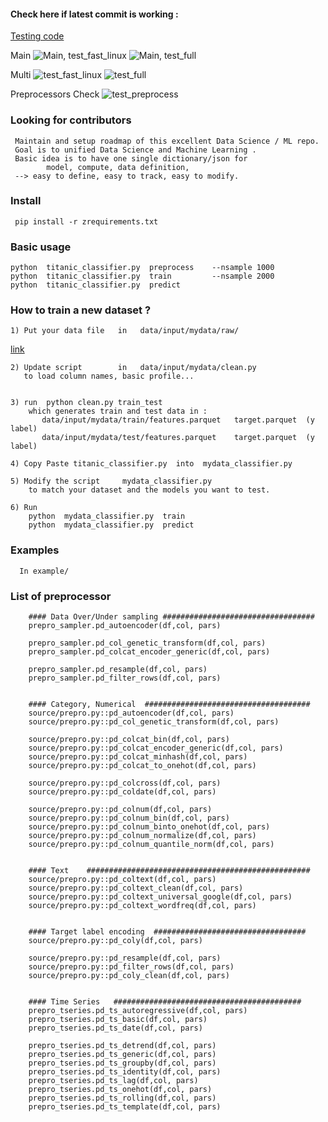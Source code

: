 
#### Check here if latest commit is working :

[Testing code ](https://github.com/arita37/dsa2/blob/main/ztest/run_fast.sh)

Main
![Main, test_fast_linux](https://github.com/arita37/dsa2/workflows/test_fast_linux/badge.svg?branch=main)
![Main, test_full](https://github.com/arita37/dsa2/workflows/test_full/badge.svg?branch=main)


Multi
  ![test_fast_linux](https://github.com/arita37/dsa2/workflows/test_fast_linux/badge.svg?branch=multi)
   ![test_full](https://github.com/arita37/dsa2/workflows/test_full/badge.svg?branch=multi)


Preprocessors Check
![test_preprocess](https://github.com/arita37/dsa2/workflows/test_preprocess/badge.svg?branch=multi)


### Looking for contributors
     Maintain and setup roadmap of this excellent Data Science / ML repo.
     Goal is to unified Data Science and Machine Learning .
     Basic idea is to have one single dictionary/json for
            model, compute, data definition,
     --> easy to define, easy to track, easy to modify.
     

### Install 
     pip install -r zrequirements.txt


### Basic usage 
    python  titanic_classifier.py  preprocess    --nsample 1000
    python  titanic_classifier.py  train         --nsample 2000
    python  titanic_classifier.py  predict



### How to train a new dataset ?
    1) Put your data file   in   data/input/mydata/raw/   
[link](https://github.com/arita37/dsa2/tree/multi/data/input/mydata)
       

    2) Update script        in   data/input/mydata/clean.py
       to load column names, basic profile...


    3) run  python clean.py train_test
        which generates train and test data in :   
           data/input/mydata/train/features.parquet   target.parquet  (y label)        
           data/input/mydata/test/features.parquet    target.parquet  (y label)                
                
    4) Copy Paste titanic_classifier.py  into  mydata_classifier.py
    
    5) Modify the script     mydata_classifier.py
        to match your dataset and the models you want to test.
          
    6) Run 
        python  mydata_classifier.py  train
        python  mydata_classifier.py  predict


        
### Examples

      In example/




### List of preprocessor

        #### Data Over/Under sampling ##################################
        prepro_sampler.pd_autoencoder(df,col, pars)
        
        prepro_sampler.pd_col_genetic_transform(df,col, pars)        
        prepro_sampler.pd_colcat_encoder_generic(df,col, pars)
        
        prepro_sampler.pd_resample(df,col, pars)
        prepro_sampler.pd_filter_rows(df,col, pars)


        #### Category, Numerical  #####################################
        source/prepro.py::pd_autoencoder(df,col, pars)
        source/prepro.py::pd_col_genetic_transform(df,col, pars)
        
        source/prepro.py::pd_colcat_bin(df,col, pars)
        source/prepro.py::pd_colcat_encoder_generic(df,col, pars)
        source/prepro.py::pd_colcat_minhash(df,col, pars)
        source/prepro.py::pd_colcat_to_onehot(df,col, pars)
        
        source/prepro.py::pd_colcross(df,col, pars)
        source/prepro.py::pd_coldate(df,col, pars)
        
        source/prepro.py::pd_colnum(df,col, pars)
        source/prepro.py::pd_colnum_bin(df,col, pars)
        source/prepro.py::pd_colnum_binto_onehot(df,col, pars)
        source/prepro.py::pd_colnum_normalize(df,col, pars)
        source/prepro.py::pd_colnum_quantile_norm(df,col, pars)

        
        #### Text    ##################################################    
        source/prepro.py::pd_coltext(df,col, pars)
        source/prepro.py::pd_coltext_clean(df,col, pars)
        source/prepro.py::pd_coltext_universal_google(df,col, pars)
        source/prepro.py::pd_coltext_wordfreq(df,col, pars)
        
        
        #### Target label encoding  ##################################
        source/prepro.py::pd_coly(df,col, pars)
        
        source/prepro.py::pd_resample(df,col, pars)
        source/prepro.py::pd_filter_rows(df,col, pars)
        source/prepro.py::pd_coly_clean(df,col, pars)


        #### Time Series   ##########################################
        prepro_tseries.pd_ts_autoregressive(df,col, pars)
        prepro_tseries.pd_ts_basic(df,col, pars)
        prepro_tseries.pd_ts_date(df,col, pars)
        
        prepro_tseries.pd_ts_detrend(df,col, pars)
        prepro_tseries.pd_ts_generic(df,col, pars)
        prepro_tseries.pd_ts_groupby(df,col, pars)
        prepro_tseries.pd_ts_identity(df,col, pars)
        prepro_tseries.pd_ts_lag(df,col, pars)
        prepro_tseries.pd_ts_onehot(df,col, pars)
        prepro_tseries.pd_ts_rolling(df,col, pars)
        prepro_tseries.pd_ts_template(df,col, pars)







